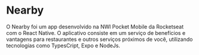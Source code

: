 # Nearby
O Nearby foi um app desenvolvido na NWl Pocket Mobile da Rocketseat com o React Native. O aplicativo consiste em um serviço de benefícios e vantagens para restaurantes e outros serviços próximos de você, utilizando tecnologias como TypesCript, Expo e NodeJs.
